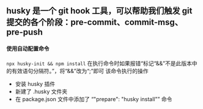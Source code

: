 ## husky 是一个 git hook 工具，可以帮助我们触发 git 提交的各个阶段：pre-commit、commit-msg、pre-push

#### 使用自动配置命令

`npx husky-init && npm install`
在执行命令时如果报错“标记“&&”不是此版本中的有效语句分隔符。”，将“&&”改为“;”即可
该命令执行的操作

- 安装 husky 插件
- 新建了 .husky 文件夹
- 在 package.json 文件中添加了 “"prepare": "husky install"” 命令
